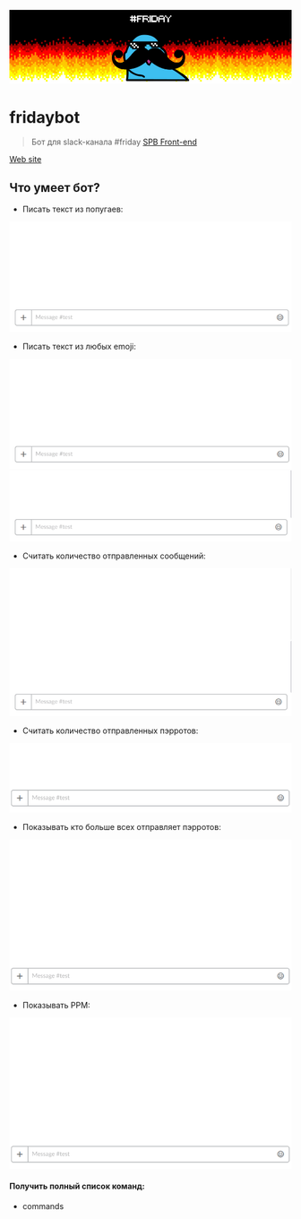 <p align="center"><img src="images/bg-git.jpg"></p>

# fridaybot

> Бот для slack-канала #friday [SPB Front-end](http://spb-frontend.slack.com)

[Web site](http://fridaybot.tk)

## Что умеет бот?
- Писать текст из попугаев:
<img src="images/hi.gif">

- Писать текст из любых emoji:
<img src="images/cop.gif">
<img src="images/friday.gif">

- Считать количество отправленных сообщений:
<img src="images/live.gif">

- Считать количество отправленных пэрротов:
<img src="images/count.gif">

- Показывать кто больше всех отправляет пэрротов:
<img src="images/elite.gif">

- Показывать PPM:
<img src="images/ppm.gif">

#### Получить полный список команд:
- commands
